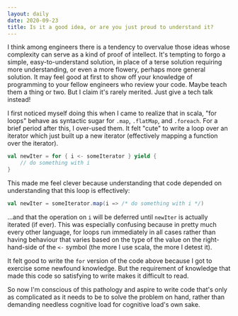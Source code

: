 ```yaml
---
layout: daily
date: 2020-09-23
title: Is it a good idea, or are you just proud to understand it?
---
```


I think among engineers there is a tendency to overvalue those ideas
whose complexity can serve as a kind of proof of intellect.
It's tempting to forgo a simple, easy-to-understand solution,
in place of a terse solution requiring more understanding, or even a more
flowery, perhaps more general solution. It may feel good at first to
show off your knowledge of programming to your fellow engineers who
review your code. Maybe teach them a thing or two. But I claim it's
rarely merited. Just give a tech talk instead!

I first noticed myself doing this when I came to realize that in scala,
"for loops" behave as syntactic sugar for `.map`, `.flatMap`, and `.foreach`.
For a brief period after this, I over-used them.
It felt "cute" to write a loop over an iterator which just built up a
new iterator (effectively mapping a function over the iterator).
```scala
val newIter = for { i <- someIterator } yield {
    // do something with i
}
```
This made me feel clever because understanding that code depended on
understanding that this loop is effectively:
```scala
val newIter = someIterator.map(i => /* do something with i */)
```
...and that the operation on `i` will be deferred until `newIter` is actually
iterated (if ever). This was especially confusing because in pretty much
every other language, for loops run immediately in all cases rather than
having behaviour that varies based on the type of the value on the right-hand-side
of the `<-` symbol (the more I use scala, the more I detest it).

It felt good to write the `for` version of the code above because I got
to exercise some newfound knowledge. But the requirement of knowledge that
made this code so satisfying to write makes it difficult to read.

So now I'm conscious of this pathology and aspire to write code that's only
as complicated as it needs to be to solve the problem on hand, rather than
demanding needless cognitive load for cognitive load's own sake.
